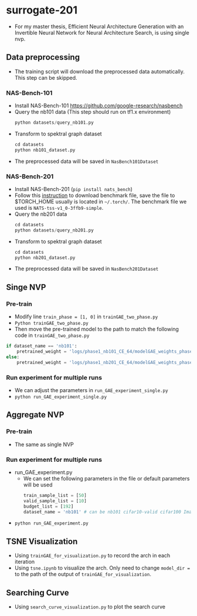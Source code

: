 # surrogate-201
- For my master thesis, Efficient Neural Architecture Generation with an Invertible Neural Network for Neural Architecture Search, is using single nvp.
## Data preprocessing
- The training script will download the preprocessed data automatically. This step can be skipped.
### NAS-Bench-101
- Install NAS-Bench-101 https://github.com/google-research/nasbench
- Query the nb101 data (This step should run on tf1.x environment)
  ```python
  python datasets/query_nb101.py
  ```
- Transform to spektral graph dataset
  ```python
  cd datasets
  python nb101_dataset.py
  ```
- The preprocessed data will be saved in `NasBench101Dataset`
### NAS-Bench-201
- Install NAS-Bench-201 (`pip install nats_bench`)
- Follow this [instruction](https://github.com/D-X-Y/NATS-Bench#preparation-and-download) to download benchmark file, save the file to $TORCH_HOME usually is located in `~/.torch/`. The benchmark file we used is `NATS-tss-v1_0-3ffb9-simple`.
- Query the nb201 data
  ```python
  cd datasets
  python datasets/query_nb201.py
  ```
- Transform to spektral graph dataset
  ```python
  cd datasets
  python nb201_dataset.py 
  ```
- The preprocessed data will be saved in `NasBench201Dataset`
## Singe NVP
### Pre-train
- Modify line `train_phase = [1, 0]` in `trainGAE_two_phase.py`
- `Python trainGAE_two_phase.py`
- Then move the pre-trained model to the path to match the following code in `trainGAE_two_phase.py`
```python
if dataset_name == 'nb101':
    pretrained_weight = 'logs/phase1_nb101_CE_64/modelGAE_weights_phase1'
else:
    pretrained_weight = 'logs/phase1_nb201_CE_64/modelGAE_weights_phase1'
```
### Run experiment for multiple runs
- We can adjust the parameters in `run_GAE_experiment_single.py`
- `python run_GAE_experiment_single.py`

## Aggregate NVP
### Pre-train 
- The same as single NVP
### Run experiment for multiple runs
- run_GAE_experiment.py
  - We can set the following parameters in the file or default parameters will be used
      ```python 
      train_sample_list = [50]
      valid_sample_list = [10]
      budget_list = [192]
      dataset_name = 'nb101' # can be nb101 cifar10-valid cifar100 ImageNet16-120
      ```
- `python run_GAE_experiment.py`
## TSNE Visualization
- Using `trainGAE_for_visualization.py` to record the arch in each iteration
- Using `tsne.ipynb` to visualize the arch. Only need to change `model_dir = ` to the path of the output of `trainGAE_for_visualization`.
## Searching Curve
- Using `search_curve_visualization.py` to plot the search curve